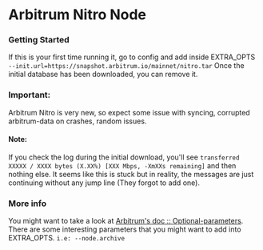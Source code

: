 
# Arbitrum Nitro Node

### Getting Started
 If this is your first time running it, go to config and add inside EXTRA_OPTS
`--init.url=https://snapshot.arbitrum.io/mainnet/nitro.tar`
Once the initial database has been downloaded, you can remove it.

### Important:
Arbitrum Nitro is very new, so expect some issue with syncing, corrupted arbitrum-data on crashes, random issues.

#### Note:
If you check the log during the initial download, you'll see `transferred XXXXX / XXXX bytes (X.XX%) [XXX Mbps, -XmXXs remaining]` and then nothing else. It seems like this is stuck but in reality, the messages are just continuing without any jump line (They forgot to add one).


### More info
You might want to take a look at [Arbitrum's doc :: Optional-parameters](https://developer.offchainlabs.com/node-running/running-a-node#optional-parameters). There are some interesting parameters that you might want to add into EXTRA_OPTS. 
`i.e: --node.archive`
